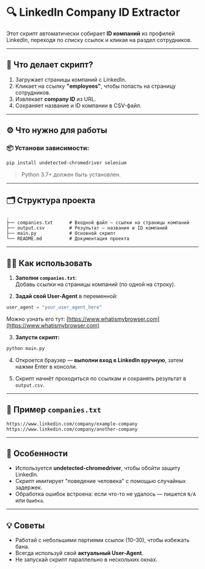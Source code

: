 
# 🔍 LinkedIn Company ID Extractor

Этот скрипт автоматически собирает **ID компаний** из профилей LinkedIn, переходя по списку ссылок и кликая на раздел сотрудников.

---

## 📌 Что делает скрипт?

1. Загружает страницы компаний с LinkedIn.
2. Кликает на ссылку **"employees"**, чтобы попасть на страницу сотрудников.
3. Извлекает **company ID** из URL.
4. Сохраняет название и ID компании в CSV-файл.

---

## ⚙️ Что нужно для работы

### 📦 Установи зависимости:

```bash
pip install undetected-chromedriver selenium
```

> Python 3.7+ должен быть установлен.

---

## 🗂️ Структура проекта

```
.
├── companies.txt      # Входной файл — ссылки на страницы компаний
├── output.csv         # Результат — названия и ID компаний
├── main.py            # Основной скрипт
└── README.md          # Документация проекта
```

---

## 🧑‍💻 Как использовать

1. **Заполни `companies.txt`**:  
   Добавь ссылки на страницы компаний (по одной на строку).

2. **Задай свой User-Agent** в переменной:

```python
user_agent = "your_user_agent_here"
```

Можно узнать его тут: [https://www.whatismybrowser.com](https://www.whatismybrowser.com)

3. **Запусти скрипт:**

```bash
python main.py
```

4. Откроется браузер — **выполни вход в LinkedIn вручную**, затем нажми Enter в консоли.

5. Скрипт начнёт проходиться по ссылкам и сохранять результат в `output.csv`.

---

## 📄 Пример `companies.txt`

```
https://www.linkedin.com/company/example-company
https://www.linkedin.com/company/another-company
```

---

## 📌 Особенности

- Используется **undetected-chromedriver**, чтобы обойти защиту LinkedIn.
- Скрипт имитирует "поведение человека" с помощью случайных задержек.
- Обработка ошибок встроена: если что-то не удалось — пишется `N/A` или `Ошибка`.

---

## 💡 Советы

- Работай с небольшими партиями ссылок (10–30), чтобы избежать бана.
- Всегда используй свой **актуальный User-Agent**.
- Не запускай скрипт параллельно в нескольких окнах.
